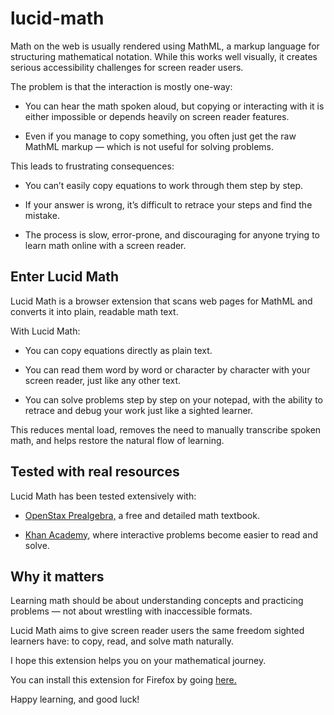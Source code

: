 # lucid-math

Math on the web is usually rendered using MathML, a markup language for structuring mathematical notation. While this works well visually, it creates serious accessibility challenges for screen reader users.

The problem is that the interaction is mostly one-way:

- You can hear the math spoken aloud, but copying or interacting with it is either impossible or depends heavily on screen reader features.

- Even if you manage to copy something, you often just get the raw MathML markup — which is not useful for solving problems.

This leads to frustrating consequences:

- You can’t easily copy equations to work through them step by step.

- If your answer is wrong, it’s difficult to retrace your steps and find the mistake.

- The process is slow, error-prone, and discouraging for anyone trying to learn math online with a screen reader.

## Enter Lucid Math

Lucid Math is a browser extension that scans web pages for MathML and converts it into plain, readable math text.

With Lucid Math:

- You can copy equations directly as plain text.

- You can read them word by word or character by character with your screen reader, just like any other text.

- You can solve problems step by step on your notepad, with the ability to retrace and debug your work just like a sighted learner.

This reduces mental load, removes the need to manually transcribe spoken math, and helps restore the natural flow of learning.

## Tested with real resources

Lucid Math has been tested extensively with:

- [OpenStax Prealgebra,](https://openstax.org/details/books/prealgebra-2e) a free and detailed math textbook.

- [Khan Academy,](https://khanacademy.org) where interactive problems become easier to read and solve.

## Why it matters

Learning math should be about understanding concepts and practicing problems — not about wrestling with inaccessible formats.

Lucid Math aims to give screen reader users the same freedom sighted learners have: to copy, read, and solve math naturally.

I hope this extension helps you on your mathematical journey.

You can install this extension for Firefox by going [here.](https://addons.mozilla.org/en-US/firefox/addon/lucid-math/)

Happy learning, and good luck!

